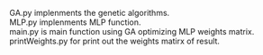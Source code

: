 GA.py implenments the genetic algorithms.  
MLP.py implenments MLP function.  
main.py is main function using GA optimizing MLP weights matrix.  
printWeights.py for print out the weights matirx of result.

